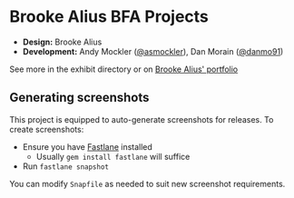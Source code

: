 # Brooke Alius BFA Projects

* **Design:** Brooke Alius
* **Development:** Andy Mockler ([@asmockler](https://github.com/asmockler)), Dan Morain ([@danmo91](https://github.com/danmo91))

See more in the exhibit directory or on [Brooke Alius' portfolio](https://brookealius.myportfolio.com/ocd-understood-bfa-capstone)

## Generating screenshots

This project is equipped to auto-generate screenshots for releases. To create screenshots:

* Ensure you have [Fastlane](https://github.com/fastlane/fastlane/tree/master/snapshot#readme) installed
  * Usually `gem install fastlane` will suffice
* Run `fastlane snapshot`

You can modify `Snapfile` as needed to suit new screenshot requirements.
